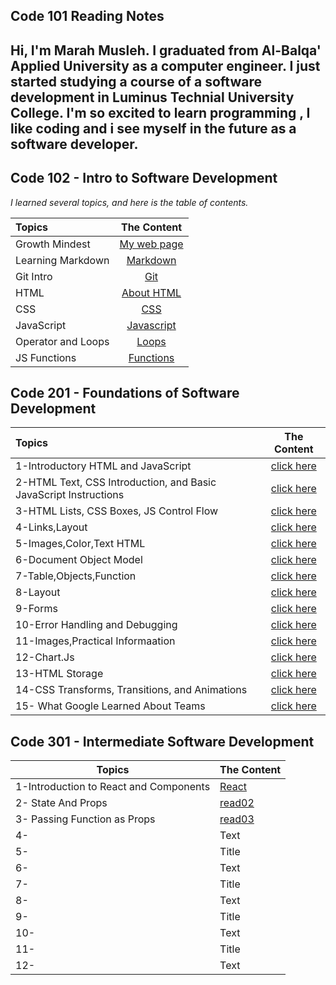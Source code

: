 ## Code 101 Reading Notes

## Hi, I'm Marah Musleh. I graduated from Al-Balqa' Applied University as a computer engineer. I just started studying a course of a software development in Luminus Technial University College. I'm so excited to learn programming , I like coding and i see myself in the future as a software developer.

## Code 102 - Intro to Software Development


*I learned several topics, and here is the table of contents.*


| Topics        |  The Content      | 
| :------------- | :----------: | 
|  Growth Mindest|  [My web page](https://marahmusleh.github.io/reading-note/growth)
|  Learning Markdown| [Markdown](https://marahmusleh.github.io/reading-note/read:01)   |    
|  Git Intro | [Git](https://marahmusleh.github.io/reading-note/read:02)
| HTML | [About HTML](https://marahmusleh.github.io/reading-note/read:03) | 
| CSS   | [CSS](https://marahmusleh.github.io/reading-note/read:03b)   |
| JavaScript | [Javascript](https://marahmusleh.github.io/reading-note/read4a) |
| Operator and Loops  | [Loops](https://marahmusleh.github.io/reading-note/read5)        | 
| JS Functions  | [Functions](https://marahmusleh.github.io/reading-note/read6)        | 
 
 
## Code 201 - Foundations of Software Development


| Topics        |  The Content      | 
| :------------- | :----------: | 
|  1-Introductory HTML and JavaScript| [click here](https://marahmusleh.github.io/reading-note/class-01) | 
| 2-HTML Text, CSS Introduction, and Basic JavaScript Instructions|[click here](https://marahmusleh.github.io/reading-note/class-02)    |    
| 3-HTML Lists, CSS Boxes, JS Control Flow | [click here](https://marahmusleh.github.io/reading-note/class-03) |
| 4-Links,Layout |[click here](https://marahmusleh.github.io/reading-note/class-04)  | 
| 5-Images,Color,Text HTML |[click here](https://marahmusleh.github.io/reading-note/class-05)   |
| 6-Document Object Model |[click here](https://marahmusleh.github.io/reading-note/class-06) |
| 7-Table,Objects,Function  |[click here](https://marahmusleh.github.io/reading-note/class-07)        | 
|8-Layout |[click here](https://marahmusleh.github.io/reading-note/class-08)         | 
|  9-Forms|  [click here](https://marahmusleh.github.io/reading-note/class-09)
| 10-Error Handling and Debugging|[click here](https://marahmusleh.github.io/reading-note/class-10)    |    
| 11-Images,Practical Informaation | [click here](https://marahmusleh.github.io/reading-note/class-11)
| 12-Chart.Js |[click here](https://github.com/Marahmusleh/reading-note)  | 
| 13-HTML Storage  |[click here](https://marahmusleh.github.io/reading-note/class-13)  |
| 14-CSS Transforms, Transitions, and Animations |[click here](https://marahmusleh.github.io/reading-note/class-14b) |
| 15- What Google Learned About Teams |[click here](https://marahmusleh.github.io/reading-note/class-14b)        | 

## Code 301 - Intermediate Software Development
 
| Topics     | The Content |
| ----------- | ----------- |
| 1-Introduction to React and Components  |[React](https://marahmusleh.github.io/reading-note/Code%20301/read:01)    |
| 2- State And Props | [read02](https://marahmusleh.github.io/reading-note/Code%20301/read02)       |
| 3- Passing Function as Props    | [read03](https://marahmusleh.github.io/reading-note/Code%20301/read:03)      |
| 4-   | Text        |
| 5-      | Title       |
| 6-   | Text        |
| 7-     | Title       |
| 8-   | Text        |
| 9-     | Title       |
| 10-   | Text        |
| 11-     | Title       |
| 12-   | Text        |
